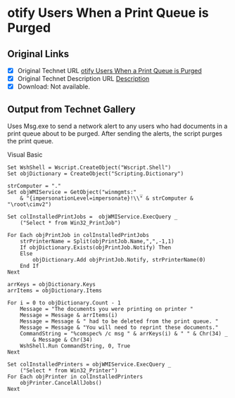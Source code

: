 # otify Users When a Print Queue is Purged

## Original Links

- [x] Original Technet URL [otify Users When a Print Queue is Purged](https://gallery.technet.microsoft.com/9f8ad84e-239d-45bf-a14f-ad8f3fc4988a)
- [x] Original Technet Description URL [Description](https://gallery.technet.microsoft.com/9f8ad84e-239d-45bf-a14f-ad8f3fc4988a/description)
- [x] Download: Not available.

## Output from Technet Gallery

Uses Msg.exe to send a network alert to any users who had documents in a print queue about to be purged. After sending the alerts, the script purges the print queue.

Visual Basic

```
Set WshShell = Wscript.CreateObject("Wscript.Shell")
Set objDictionary = CreateObject("Scripting.Dictionary")

strComputer = "."
Set objWMIService = GetObject("winmgmts:" _
    & "{impersonationLevel=impersonate}!\\" & strComputer & "\root\cimv2")

Set colInstalledPrintJobs =  objWMIService.ExecQuery _
    ("Select * from Win32_PrintJob")

For Each objPrintJob in colInstalledPrintJobs
    strPrinterName = Split(objPrintJob.Name,",",-1,1)
    If objDictionary.Exists(objPrintJob.Notify) Then
    Else
        objDictionary.Add objPrintJob.Notify, strPrinterName(0)
    End If
Next

arrKeys = objDictionary.Keys
arrItems = objDictionary.Items

For i = 0 to objDictionary.Count - 1
    Message = "The documents you were printing on printer "
    Message = Message & arrItems(i)
    Message = Message & " had to be deleted from the print queue. "
    Message = Message & "You will need to reprint these documents."
    CommandString = "%comspec% /c msg " & arrKeys(i) & " " & Chr(34) _
        & Message & Chr(34)
    WshShell.Run CommandString, 0, True
Next

Set colInstalledPrinters = objWMIService.ExecQuery _
    ("Select * from Win32_Printer")
For Each objPrinter in colInstalledPrinters
    objPrinter.CancelAllJobs()
Next
```

